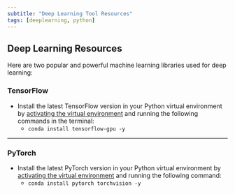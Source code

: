 ```yaml
---
subtitle: "Deep Learning Tool Resources"
tags: [deeplearning, python]
---
```


## Deep Learning Resources

Here are two popular and powerful machine learning libraries used for deep learning:

### TensorFlow

- Install the latest TensorFlow version in your Python virtual environment by [activating the virtual environment](/pages/pythonresources) and running the following commands in the terminal:
  - `conda install tensorflow-gpu -y`

---

### PyTorch

- Install the latest PyTorch version in your Python virtual environment by [activating the virtual environment](/pages/pythonresources) and running the following command:
  - `conda install pytorch torchvision -y`
